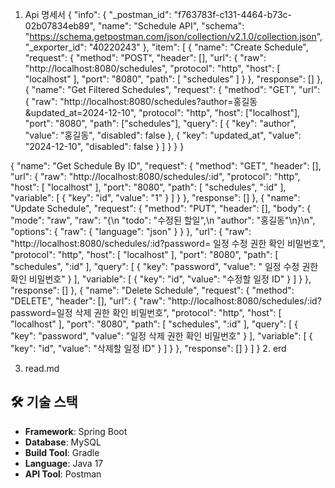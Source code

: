 1. Api 명세서
{
"info": {
"_postman_id": "f763783f-c131-4464-b73c-02b07834eb89",
"name": "Schedule API",
"schema": "https://schema.getpostman.com/json/collection/v2.1.0/collection.json",
"_exporter_id": "40220243"
},
"item": [
{
"name": "Create Schedule",
"request": {
"method": "POST",
"header": [],
"url": {
"raw": "http://localhost:8080/schedules",
"protocol": "http",
"host": [
"localhost"
],
"port": "8080",
"path": [
"schedules"
]
}
},
"response": []
},
{
  "name": "Get Filtered Schedules",
  "request": {
    "method": "GET",
    "url": {
      "raw": "http://localhost:8080/schedules?author=홍길동&updated_at=2024-12-10",
      "protocol": "http",
      "host": ["localhost"],
      "port": "8080",
      "path": ["schedules"],
      "query": [
        {
          "key": "author",
          "value": "홍길동",
          "disabled": false
        },
        {
          "key": "updated_at",
          "value": "2024-12-10",
          "disabled": false
        }
      ]
    }
  }
}

{
"name": "Get Schedule By ID",
"request": {
"method": "GET",
"header": [],
"url": {
"raw": "http://localhost:8080/schedules/:id",
"protocol": "http",
"host": [
"localhost"
],
"port": "8080",
"path": [
"schedules",
":id"
],
"variable": [
{
"key": "id",
"value": "1"
}
]
}
},
"response": []
},
{
"name": "Update Schedule",
"request": {
"method": "PUT",
"header": [],
"body": {
"mode": "raw",
"raw": "{\n    \"todo\": \"수정된 할일\",\n    \"author\": \"홍길동\"\n}\n",
"options": {
"raw": {
"language": "json"
}
}
},
"url": {
"raw": "http://localhost:8080/schedules/:id?password= 일정 수정 권한 확인 비밀번호",
"protocol": "http",
"host": [
"localhost"
],
"port": "8080",
"path": [
"schedules",
":id"
],
"query": [
{
"key": "password",
"value": " 일정 수정 권한 확인 비밀번호"
}
],
"variable": [
{
"key": "id",
"value": "수정할 일정 ID"
}
]
}
},
"response": []
},
{
"name": "Delete Schedule",
"request": {
"method": "DELETE",
"header": [],
"url": {
"raw": "http://localhost:8080/schedules/:id?password=일정 삭제 권한 확인 비밀번호",
"protocol": "http",
"host": [
"localhost"
],
"port": "8080",
"path": [
"schedules",
":id"
],
"query": [
{
"key": "password",
"value": "일정 삭제 권한 확인 비밀번호"
}
],
"variable": [
{
"key": "id",
"value": "삭제할 일정 ID"
}
]
}
},
"response": []
}
]
}
2. erd

3. read.md
## 🛠 기술 스택
- **Framework**: Spring Boot
- **Database**: MySQL
- **Build Tool**: Gradle
- **Language**: Java 17
- **API Tool**: Postman

